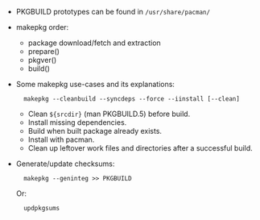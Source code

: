 - PKGBUILD prototypes can be found in `/usr/share/pacman/`

- makepkg order:

  + package download/fetch and extraction
  + prepare()
  + pkgver()
  + build()

- Some makepkg use-cases and its explanations:

  ```
    makepkg --cleanbuild --syncdeps --force --iinstall [--clean]
  ```

  + Clean `${srcdir}` (man PKGBUILD.5) before build.
  + Install missing dependencies.
  + Build when built package already exists.
  + Install with pacman.
  + Clean up leftover work files and directories after a successful build.

- Generate/update checksums:
  
  ```
    makepkg --geninteg >> PKGBUILD
  ```

  Or:

  ```
    updpkgsums
  ```

